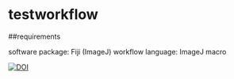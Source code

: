 # testworkflow

##requirements

software package: Fiji (ImageJ)
workflow language: ImageJ macro 

[![DOI](https://zenodo.org/badge/213928984.svg)](https://zenodo.org/badge/latestdoi/213928984)


